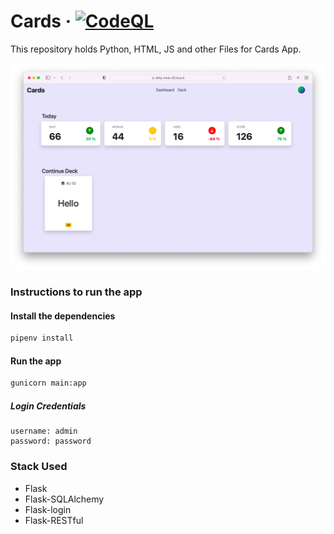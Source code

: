 # Cards &middot; [![CodeQL](https://github.com/flxcp/cards.flask/actions/workflows/codeql.yml/badge.svg)](https://github.com/flxcp/cards.flask/actions/workflows/codeql.yml)

This repository holds Python, HTML, JS and other Files for Cards App.

![Screenshot](./assets/screenshot.png)

### Instructions to run the app

#### Install the dependencies

```bash
pipenv install
```

#### Run the app

```bash
gunicorn main:app
```

##### Login Credentials
```
username: admin
password: password
```

### Stack Used

- Flask
- Flask-SQLAlchemy
- Flask-login
- Flask-RESTful
